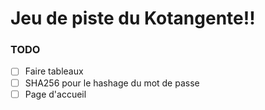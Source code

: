 # Jeu de piste du Kotangente!!

### TODO
- [ ] Faire tableaux
- [ ] SHA256 pour le hashage du mot de passe
- [ ] Page d'accueil